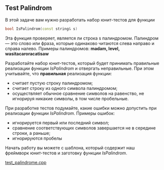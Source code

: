 ## Test Palindrom

В этой задаче вам нужно разработать набор юнит-тестов для функции

```cpp
bool IsPalindrom(const string& s)
```
Эта функция проверяет, является ли строка s палиндромом. Палиндром — это слово или фраза, которые одинаково читаются слева направо и справа налево. Примеры палиндромов: **madam, level, wasitacaroracatisaw**

Разработайте набор юнит-тестов, который будет принимать правильные реализации функции _IsPalindrom_ и отвергать неправильные. При этом учитывайте, что __правильная__ реализация функции:

- считает пустую строку палиндромом;
- считает строку из одного символа палиндромом;
- осуществляет обычное сравнение символов на равенство, не игнорируя никакие символы, в том числе пробельные.

При разработке тестов подумайте, какие ошибки можно допустить при реализации функции _IsPalindrom_. Примеры ошибок:

- игнорируется первый или последний символ;
- сравнение соответствующих символов завершается не в середине строки, а раньше;
- игнорируются пробелы

Начать работу вы можете с шаблона, который содержит наш фреймворк юнит-тестов и заготовку функции _IsPalindrom_.

[test_palindrome.cpp](https://d3c33hcgiwev3.cloudfront.net/_2210278cd2f4385affd209cf03700f30_test_palindrome.cpp?Expires=1622246400&Signature=GRC6-tP0w8J5dfAtnw3qfQI6z2XCVf~lkNP1B5kiAdJKciyBHvV8qXMGndbn4j0D4LEhNoAt0V0YZxuUOYYYERb8Ez~tpqYIRtawg2A-gsacW8LYpyEHnODFOdENu1wg~9ibWjArQ~fljESTZBirkOhEvegm9Hj0Cp4-WFfYGBc_&Key-Pair-Id=APKAJLTNE6QMUY6HBC5A)
